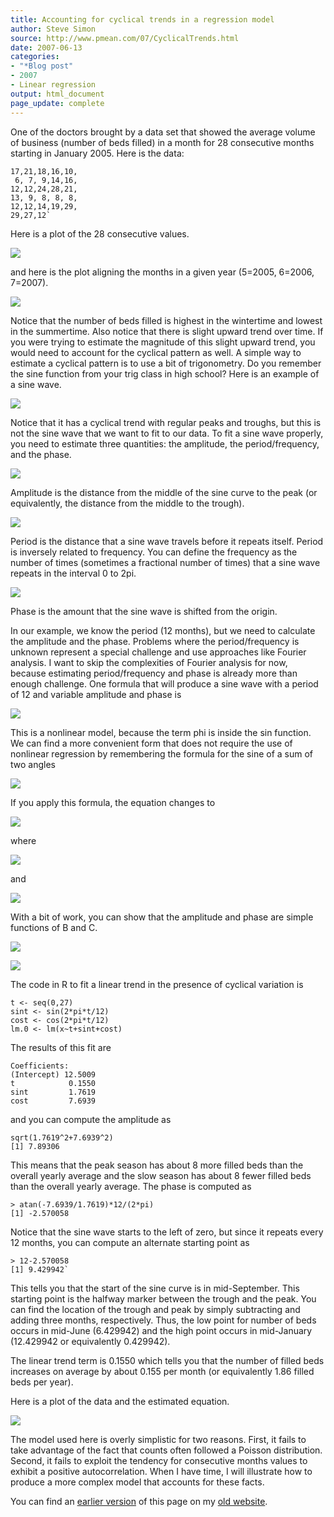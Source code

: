 ```yaml
---
title: Accounting for cyclical trends in a regression model
author: Steve Simon
source: http://www.pmean.com/07/CyclicalTrends.html
date: 2007-06-13
categories:
- "*Blog post"
- 2007
- Linear regression
output: html_document
page_update: complete
---
```


One of the doctors brought by a data set that showed the average volume of business (number of beds filled) in a month for 28 consecutive months starting in January 2005. Here is the data:

```
17,21,18,16,10,
 6, 7, 9,14,16,
12,12,24,28,21,
13, 9, 8, 8, 8,
12,12,14,19,29,
29,27,12`
```

Here is a plot of the 28 consecutive values.

![](http://www.pmean.com/new-images/07/CyclicalTrends01.gif)

and here is the plot aligning the months in a given year (5=2005, 6=2006, 7=2007).

![](http://www.pmean.com/new-images/07/CyclicalTrends02.gif)

Notice that the number of beds filled is highest in the wintertime and lowest in the summertime. Also notice that there is slight upward trend over time. If you were trying to estimate the magnitude of this slight upward trend, you would need to account for the cyclical pattern as well. A simple way to estimate a cyclical pattern is to use a bit of trigonometry. Do you remember the sine function from your trig class in high school? Here is an example of a sine wave.

![](http://www.pmean.com/new-images/07/CyclicalTrends03.gif)

Notice that it has a cyclical trend with regular peaks and troughs, but this is not the sine wave that we want to fit to our data. To fit a sine wave properly, you need to estimate three quantities: the amplitude, the period/frequency, and the phase.

![](http://www.pmean.com/new-images/07/CyclicalTrends04.gif)

Amplitude is the distance from the middle of the sine curve to the peak (or equivalently, the distance from the middle to the trough).

![](http://www.pmean.com/new-images/07/CyclicalTrends05.gif)

Period is the distance that a sine wave travels before it repeats itself. Period is inversely related to frequency. You can define the frequency as the number of times (sometimes a fractional number of times) that a sine wave repeats in the interval 0 to 2pi.

![](http://www.pmean.com/new-images/07/CyclicalTrends06.gif)

Phase is the amount that the sine wave is shifted from the origin.

In our example, we know the period (12 months), but we need to calculate the amplitude and the phase. Problems where the period/frequency is unknown represent a special challenge and use approaches like Fourier analysis. I want to skip the complexities of Fourier analysis for now, because estimating period/frequency and phase is already more than enough challenge. One formula that will produce a sine wave with a period of 12 and variable amplitude and phase is

![](http://www.pmean.com/new-images/07/CyclicalTrends07.gif)

This is a nonlinear model, because the term phi is inside the sin function. We can find a more convenient form that does not require the use of nonlinear regression by remembering the formula for the sine of a sum of two angles

![](http://www.pmean.com/new-images/07/CyclicalTrends08.gif)

If you apply this formula, the equation changes to

![](http://www.pmean.com/new-images/07/CyclicalTrends09.gif)

where

![](http://www.pmean.com/new-images/07/CyclicalTrends10.gif)

and

![](http://www.pmean.com/new-images/07/CyclicalTrends11.gif)

With a bit of work, you can show that the amplitude and phase are simple
functions of B and C.

![](http://www.pmean.com/new-images/07/CyclicalTrends12.gif)

![](http://www.pmean.com/new-images/07/CyclicalTrends13.gif)

The code in R to fit a linear trend in the presence of cyclical variation is

```
t <- seq(0,27)
sint <- sin(2*pi*t/12)
cost <- cos(2*pi*t/12)
lm.0 <- lm(x~t+sint+cost)
```

The results of this fit are

```
Coefficients:
(Intercept) 12.5009
t            0.1550
sint         1.7619
cost         7.6939
```

and you can compute the amplitude as

```
sqrt(1.7619^2+7.6939^2)
[1] 7.89306
```

This means that the peak season has about 8 more filled beds than the overall yearly average and the slow season has about 8 fewer filled beds than the overall yearly average. The phase is computed as

```
> atan(-7.6939/1.7619)*12/(2*pi)
[1] -2.570058
```

Notice that the sine wave starts to the left of zero, but since it repeats every 12 months, you can compute an alternate starting point as

```
> 12-2.570058
[1] 9.429942`
```

This tells you that the start of the sine curve is in mid-September. This starting point is the halfway marker between the trough and the peak. You can find the location of the trough and peak by simply subtracting and adding three months, respectively. Thus, the low point for number of beds occurs in mid-June (6.429942) and the high point occurs in mid-January (12.429942 or equivalently 0.429942).

The linear trend term is 0.1550 which tells you that the number of filled beds increases on average by about 0.155 per month (or equivalently 1.86 filled beds per year).

Here is a plot of the data and the estimated equation.

![](http://www.pmean.com/new-images/07/CyclicalTrends14.gif)

The model used here is overly simplistic for two reasons. First, it fails to take advantage of the fact that counts often followed a Poisson distribution. Second, it fails to exploit the tendency for consecutive months values to exhibit a positive autocorrelation. When I have time, I will illustrate how to produce a more complex model that accounts for these facts.

You can find an [earlier version][sim1] of this page on my [old website][sim2].

[sim1]: http://www.pmean.com/07/CyclicalTrends.html
[sim2]: http://www.pmean.com
